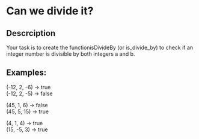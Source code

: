 # Can we divide it?

## Descrciption

Your task is to create the functionisDivideBy (or is_divide_by) to check if an integer number is divisible by both integers a and b.

## Examples:

(-12, 2, -6)  ->  true  
(-12, 2, -5)  ->  false  

(45, 1, 6)    ->  false  
(45, 5, 15)   ->  true  

(4, 1, 4)     ->  true  
(15, -5, 3)   ->  true  